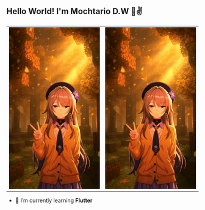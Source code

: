 ## Hello World! I'm Mochtario D.W 👋✌️

<table width="100%">
  <tr>
    <td align="center" width="50%">
      <img src="./img/anime-live-wallpapers-iphone-4k-7614-ezgif.com-resize (2).gif" alt="GIF 1" width="100%">
    </td>
    <td align="center" width="50%">
      <img src="./img/anime-live-wallpapers-iphone-4k-7614-ezgif.com-resize (2).gif" alt="GIF 2" width="100%">
    </td>
  </tr>
</table>

<!--
**skymochtar/skymochtar** is a ✨ _special_ ✨ repository because its `README.md` (this file) appears on your GitHub profile.

Here are some ideas to get you started:

- 🔭 I’m currently working on ...
- 🌱 I’m currently learning ...
- 👯 I’m looking to collaborate on ...
- 🤔 I’m looking for help with ...
- 💬 Ask me about ...
- 📫 How to reach me: ...
- 😄 Pronouns: ...
- ⚡ Fun fact: ...
-->

- 🌱 I’m currently learning **Flutter**
